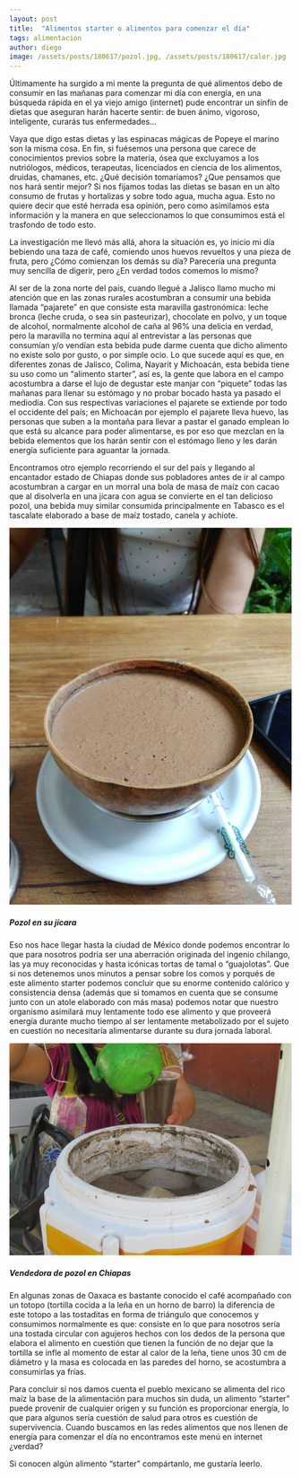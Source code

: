 ```yaml
---
layout: post
title:  "Alimentos starter o alimentos para comenzar el día"
tags: alimentacion
author: diego
image: /assets/posts/180617/pozol.jpg, /assets/posts/180617/calor.jpg
---
```


Últimamente ha surgido a mi mente la pregunta de qué alimentos debo de consumir en las mañanas para comenzar mi día con energía, en una búsqueda rápida en el ya viejo amigo (internet) pude encontrar un sinfín de dietas que aseguran harán hacerte sentir: de buen ánimo, vigoroso, inteligente, curarás tus enfermedades…

Vaya que digo estas dietas y las espinacas mágicas de Popeye el marino son la misma cosa. En fin, si fuésemos una persona que carece de conocimientos previos sobre la materia, ósea que excluyamos a los nutriólogos, médicos, terapeutas, licenciados en ciencia de los alimentos, druidas, chamanes, etc. ¿Qué decisión tomaríamos? ¿Que pensamos que nos hará sentir mejor? Si nos fijamos todas las dietas se basan en un alto consumo de frutas y hortalizas y sobre todo agua, mucha agua. Esto no quiere decir que esté herrada esa opinión, pero como asimilamos esta información y la manera en que seleccionamos lo que consumimos está el trasfondo de todo esto.

La investigación me llevó más allá, ahora la situación es, yo inicio mi día bebiendo una taza de café, comiendo unos huevos revueltos y una pieza de fruta, pero ¿Cómo comienzan los demás su día? Parecería una pregunta muy sencilla de digerir, pero ¿En verdad todos comemos lo mismo?

Al ser de la zona norte del país, cuando llegué a Jalisco llamo mucho mi atención que en  las zonas rurales acostumbran a consumir una bebida llamada “pajarete” en que consiste esta maravilla gastronómica: leche bronca (leche cruda, o sea sin pasteurizar), chocolate en polvo, y un toque de alcohol, normalmente alcohol de caña al 96% una delicia en verdad, pero la maravilla no termina aquí al entrevistar a las personas que consumían y/o vendían esta bebida pude darme cuenta que dicho alimento no existe solo por gusto, o por simple ocio. Lo que sucede aquí es que, en diferentes zonas de Jalisco, Colima, Nayarit y Michoacán, esta bebida tiene su uso como un “alimento starter”, así es, la gente que labora en el campo acostumbra a darse el lujo de degustar este manjar con “piquete” todas las mañanas para llenar su estómago y no probar bocado hasta ya pasado el mediodía. Con sus respectivas variaciones el pajarete se extiende por todo el occidente del país; en Michoacán por ejemplo el pajarete lleva huevo, las personas que suben a la montaña para llevar a pastar el ganado emplean lo que está su alcance para poder alimentarse, es por eso que mezclan en la bebida elementos que los harán sentir con el estómago lleno y les darán energía suficiente para aguantar la jornada.

Encontramos otro ejemplo recorriendo el sur del país y llegando al encantador estado de Chiapas donde sus pobladores antes de ir al campo acostumbran a cargar en un morral una bola de masa de maíz con cacao que al disolverla en una jícara con agua se convierte en el tan delicioso pozol, una bebida muy similar consumida principalmente en Tabasco es el tascalate elaborado a base de maíz tostado, canela y achiote. 

![Pozol en su jícara](/assets/posts/180617/pozol.jpg)
##### Pozol en su jícara

Eso nos hace llegar hasta la ciudad de México donde podemos encontrar lo que para nosotros podría ser una aberración originada del ingenio chilango, las ya muy reconocidas y hasta icónicas tortas de tamal o “guajolotas”. Que si nos detenemos unos minutos a pensar sobre los comos y porqués de este alimento starter podemos concluir que su enorme contenido calórico y consistencia densa (además que si tomamos en cuenta que se consume junto con un atole elaborado con más masa) podemos notar que nuestro organismo asimilará muy lentamente todo ese alimento y que proveerá energía durante mucho tiempo al ser lentamente metabolizado por el sujeto en cuestión no necesitaría alimentarse durante su dura jornada laboral. 

![Vendedora de pozol en Chiapas](/assets/posts/180617/calor.jpg)
##### Vendedora de pozol en Chiapas

En algunas zonas de Oaxaca es bastante conocido el café acompañado con un totopo (tortilla cocida a la leña en un horno de barro) la diferencia de este totopo a las tostaditas en forma de triángulo que conocemos y consumimos normalmente es que: consiste en lo que para nosotros sería una tostada circular con agujeros hechos con los dedos de la persona que elabora el alimento en cuestión que tienen la función de no dejar que la tortilla se infle al momento de estar al calor de la leña, tiene unos 30 cm de diámetro y la masa es colocada en las paredes del horno, se acostumbra a consumirlas ya frías. 

Para concluir si nos damos cuenta el pueblo mexicano se alimenta del rico maíz la base de la alimentación para muchos sin duda, un alimento “starter” puede provenir de cualquier origen y su función es proporcionar energía, lo que para algunos sería cuestión de salud para otros es cuestión de supervivencia. Cuando buscamos en las redes alimentos que nos llenen de energía para comenzar el día no encontramos este menú en internet ¿verdad? 

Si conocen algún alimento “starter” compártanlo, me gustaría leerlo.
